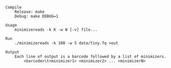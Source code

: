     Compile
        Release: make
        Debug: make DEBUG=1

    Usage
	    minimizereads -k K -w W [-v] file...

    Run
        ./minimizereads -k 100 -w 5 data/tiny.fq >out

    Output
	    Each line of output is a barcode followed by a list of minimizers.
            <barcode>\t<minimizer1> <minimizer2> ... <minimizerN>

